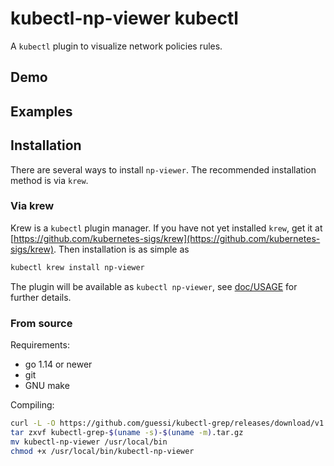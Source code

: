 # kubectl-np-viewer kubectl

A `kubectl` plugin to visualize network policies rules.

## Demo

## Examples

## Installation
There are several ways to install `np-viewer`. The recommended installation method is via `krew`.

### Via krew
Krew is a `kubectl` plugin manager. If you have not yet installed `krew`, get it at
[https://github.com/kubernetes-sigs/krew](https://github.com/kubernetes-sigs/krew).
Then installation is as simple as
```bash
kubectl krew install np-viewer
```
The plugin will be available as `kubectl np-viewer`, see [doc/USAGE](doc/USAGE.md) for further details.

### From source
Requirements:
 - go 1.14 or newer
 - git
 - GNU make
 
Compiling:
```bash
curl -L -O https://github.com/guessi/kubectl-grep/releases/download/v1.0.1/kubectl-grep-$(uname -s)-$(uname -m).tar.gz
tar zxvf kubectl-grep-$(uname -s)-$(uname -m).tar.gz
mv kubectl-np-viewer /usr/local/bin
chmod +x /usr/local/bin/kubectl-np-viewer
```
